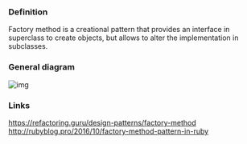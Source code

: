 ### Definition

Factory method is a creational pattern that provides an interface in superclass to create objects, but allows to alter the implementation in subclasses.

### General diagram

![img](https://refactoring.guru/images/patterns/diagrams/factory-method/structure-2x.png)


### Links

https://refactoring.guru/design-patterns/factory-method
http://rubyblog.pro/2016/10/factory-method-pattern-in-ruby
